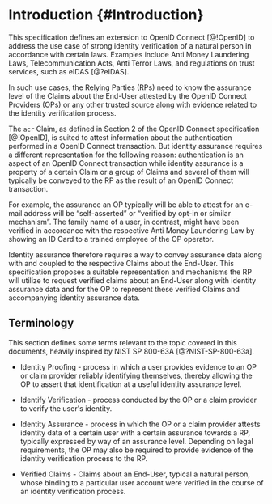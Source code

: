 # Introduction {#Introduction}

This specification defines an extension to OpenID Connect [@!OpenID] to address the use case of strong identity verification of a natural person in accordance with certain laws. Examples include Anti Money Laundering Laws, Telecommunication Acts, Anti Terror Laws, and regulations on trust services, such as eIDAS [@?eIDAS].

In such use cases, the Relying Parties (RPs) need to know the assurance level of the Claims about the End-User attested by the OpenID Connect Providers (OPs) or any other trusted source along with evidence related to the identity verification process. 

The `acr` Claim, as defined in Section 2 of the OpenID Connect specification [@!OpenID], is suited to attest information about the authentication performed in a OpenID Connect transaction. But identity assurance requires a different representation for the following reason: authentication is an aspect of an OpenID Connect transaction while identity assurance is a property of a certain Claim or a group of Claims and several of them will typically be conveyed to the RP as the result of an OpenID Connect transaction.  

For example, the assurance an OP typically will be able to attest for an e-mail address will be “self-asserted” or “verified by opt-in or similar mechanism”. The family name of a user, in contrast, might have been verified in accordance with the respective Anti Money Laundering Law by showing an ID Card to a trained employee of the OP operator. 

Identity assurance therefore requires a way to convey assurance data along with and coupled to the respective Claims about the End-User. This specification proposes a suitable representation and mechanisms the RP will utilize to request verified claims about an End-User along with identity assurance data and for the OP to represent these verified Claims and accompanying identity assurance data. 

## Terminology 

This section defines some terms relevant to the topic covered in this documents, heavily inspired by NIST SP 800-63A [@?NIST-SP-800-63a].

* Identity Proofing - process in which a user provides evidence to an OP or claim provider reliably identifying themselves, thereby allowing the OP to assert that identification at a useful identity assurance level.

* Identify Verification - process conducted by the OP or a claim provider to verify the user's identity.

* Identity Assurance - process in which the OP or a claim provider attests identity data of a certain user with a certain assurance towards a RP, typically expressed by way of an assurance level. Depending on legal requirements, the OP may also be required to provide evidence of the identity verification process to the RP.

* Verified Claims - Claims about an End-User, typical a natural person, whose binding to a particular user account were verified in the course of an identity verification process.

[1]: https://pages.nist.gov/800-63-3/sp800-63a.html "NIST Special Publication 800-63A, Digital Identity Guidelines, Enrollment and Identity Proofing Requirements"


    
